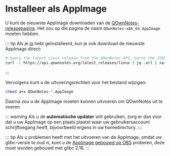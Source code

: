 # Installeer als AppImage

U kunt de nieuwste AppImage downloaden van de [QOwnNotes-releasepagina](https://github.com/pbek/QOwnNotes/releases). Het zou op die pagina de naam `QOwnNotes-x86_64.AppImage` moeten hebben.

::: tip
Als je [jq](https://stedolan.github.io/jq/) hebt geïnstalleerd, kun je ook download de nieuwste AppImage direct:

```bash
# query the latest Linux release from the QOwnNotes API, parse the JSON for the URL and download it
curl -L https://api.qownnotes.org/latest_releases/linux | jq .url | xargs curl -Lo QOwnNotes-x86_64.AppImage
```
:::

Vervolgens kunt u de uitvoeringsrechten voor het bestand wijzigen:

```bash
chmod a+x QOwnNotes-*.AppImage
```

Daarna zou u de AppImage moeten kunnen uitvoeren om QOwnNotes uit te voeren.

::: warning
Als u de **automatische updater** wilt gebruiken, zorg er dan voor dat u uw AppImage op een plaats plaatst waar uw gebruikersaccount schrijftoegang heeft, bijvoorbeeld ergens in uw homedirectory.
:::

::: tip
Als u problemen heeft met het uitvoeren van de AppImage, omdat uw glibc-versie te oud is, kunt u de [AppImage gebouwd op OBS](https://download.opensuse.org/repositories/home:/pbek:/QOwnNotes/AppImage/QOwnNotes-latest-x86_64.AppImage) proberen, deze moet worden gebouwd met glibc 2.16.
:::
